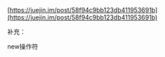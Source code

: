 [https://juejin.im/post/58f94c9bb123db411953691b](https://juejin.im/post/58f94c9bb123db411953691b)

补充：

new操作符

